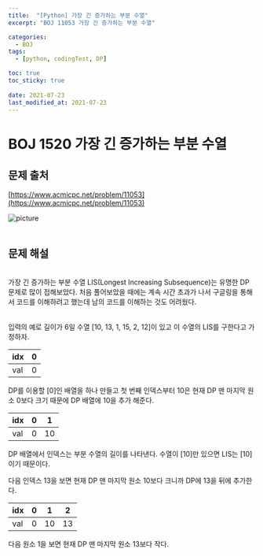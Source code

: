 ```yaml
---
title:  "[Python] 가장 긴 증가하는 부분 수열"
excerpt: "BOJ 11053 가장 긴 증가하는 부분 수열"

categories:
  - BOJ
tags:
  - [python, codingTest, DP]

toc: true
toc_sticky: true
 
date: 2021-07-23
last_modified_at: 2021-07-23
---
```


# BOJ 1520 가장 긴 증가하는 부분 수열
## 문제 출처
[https://www.acmicpc.net/problem/11053](https://www.acmicpc.net/problem/11053)
<br/>

![picture](https://gkcksrbs.github.io/blog/assets/images/BOJ_11053/1.JPG)<br/>
<br/>

## 문제 해설
<br/>
가장 긴 증가하는 부분 수열 LIS(Longest Increasing Subsequence)는 유명한 DP문제로 많이 접해보았다. 처음 풀어보았을 때에는 계속 시간 초과가 나서 구글링을 통해서 코드를 이해하려고 했는데 남의 코드를 이해하는 것도 어려웠다.<br/>
<br/>

입력의 예로 길이가 6일 수열 [10, 13, 1, 15, 2, 12]이 있고 이 수열의 LIS를 구한다고 가정하자.<br/>

idx | 0
--- | ---
val | 0

DP를 이용할 [0]인 배열을 하나 만들고 첫 번째 인덱스부터 10은 현재 DP 맨 마지막 원소 0보다 크기 때문에 DP 배열에 10을 추가 해준다.<br/>

idx | 0 | 1
--- | --- | ---
val | 0 | 10

DP 배열에서 인덱스는 부분 수열의 길이를 나타낸다. 수열이 [10]만 있으면 LIS는 [10]이기 때문이다.<br/>

다음 인덱스 13을 보면 현재 DP 맨 마지막 원소 10보다 크니까 DP에 13을 뒤에 추가한다.<br/>

idx | 0 | 1 | 2
--- | --- | --- | ---
val | 0 | 10 | 13

다음 원소 1을 보면 현재 DP 맨 마지막 원소 13보다 작다. 